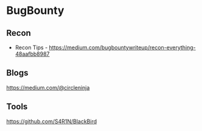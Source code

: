 # BugBounty

## Recon
* Recon Tips - https://medium.com/bugbountywriteup/recon-everything-48aafbb8987

## Blogs
https://medium.com/@circleninja

## Tools
https://github.com/S4R1N/BlackBird

